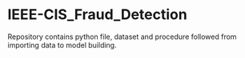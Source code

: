 # IEEE-CIS_Fraud_Detection
 Repository contains python file, dataset and procedure followed from importing data to model building.
